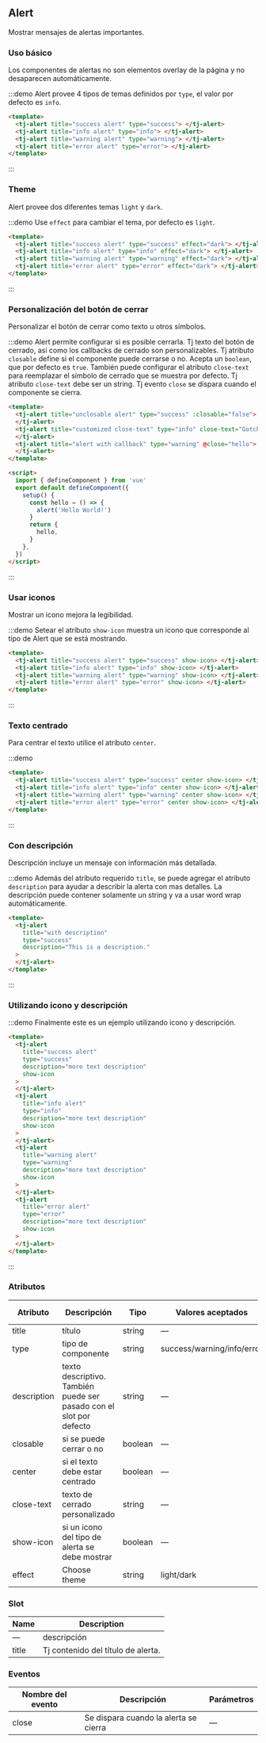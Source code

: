 ## Alert

Mostrar mensajes de alertas importantes.

### Uso básico

Los componentes de alertas no son elementos overlay de la página y no desaparecen automáticamente.

:::demo Alert provee 4 tipos de temas definidos por `type`, el valor por defecto es `info`.

```html
<template>
  <tj-alert title="success alert" type="success"> </tj-alert>
  <tj-alert title="info alert" type="info"> </tj-alert>
  <tj-alert title="warning alert" type="warning"> </tj-alert>
  <tj-alert title="error alert" type="error"> </tj-alert>
</template>
```

:::

### Theme

Alert provee dos diferentes temas `light` y `dark`.

:::demo Use `effect` para cambiar el tema, por defecto es `light`.

```html
<template>
  <tj-alert title="success alert" type="success" effect="dark"> </tj-alert>
  <tj-alert title="info alert" type="info" effect="dark"> </tj-alert>
  <tj-alert title="warning alert" type="warning" effect="dark"> </tj-alert>
  <tj-alert title="error alert" type="error" effect="dark"> </tj-alert>
</template>
```

:::

### Personalización del botón de cerrar

Personalizar el botón de cerrar como texto u otros símbolos.

:::demo Alert permite configurar si es posible cerrarla. Tj texto del botón de cerrado, así como los callbacks de cerrado son personalizables. Tj atributo `closable` define si el componente puede cerrarse o no. Acepta un `boolean`, que por defecto es `true`. También puede configurar el atributo `close-text` para reemplazar el símbolo de cerrado que se muestra por defecto. Tj atributo `close-text` debe ser un string. Tj evento `close` se dispara cuando el componente se cierra.

```html
<template>
  <tj-alert title="unclosable alert" type="success" :closable="false">
  </tj-alert>
  <tj-alert title="customized close-text" type="info" close-text="Gotcha">
  </tj-alert>
  <tj-alert title="alert with callback" type="warning" @close="hello">
  </tj-alert>
</template>

<script>
  import { defineComponent } from 'vue'
  export default defineComponent({
    setup() {
      const hello = () => {
        alert('Hello World!')
      }
      return {
        hello,
      }
    },
  })
</script>
```

:::

### Usar iconos

Mostrar un icono mejora la legibilidad.

:::demo Setear el atributo `show-icon` muestra un icono que corresponde al tipo de Alert que se está mostrando.

```html
<template>
  <tj-alert title="success alert" type="success" show-icon> </tj-alert>
  <tj-alert title="info alert" type="info" show-icon> </tj-alert>
  <tj-alert title="warning alert" type="warning" show-icon> </tj-alert>
  <tj-alert title="error alert" type="error" show-icon> </tj-alert>
</template>
```

:::

### Texto centrado

Para centrar el texto utilice el atributo `center`.

:::demo

```html
<template>
  <tj-alert title="success alert" type="success" center show-icon> </tj-alert>
  <tj-alert title="info alert" type="info" center show-icon> </tj-alert>
  <tj-alert title="warning alert" type="warning" center show-icon> </tj-alert>
  <tj-alert title="error alert" type="error" center show-icon> </tj-alert>
</template>
```

:::

### Con descripción

Descripción incluye un mensaje con información más detallada.

:::demo Además del atributo requerido `title`, se puede agregar el atributo `description` para ayudar a describir la alerta con mas detalles. La descripción puede contener solamente un string y va a usar word wrap automáticamente.

```html
<template>
  <tj-alert
    title="with description"
    type="success"
    description="This is a description."
  >
  </tj-alert>
</template>
```

:::

### Utilizando icono y descripción

:::demo Finalmente este es un ejemplo utilizando icono y descripción.

```html
<template>
  <tj-alert
    title="success alert"
    type="success"
    description="more text description"
    show-icon
  >
  </tj-alert>
  <tj-alert
    title="info alert"
    type="info"
    description="more text description"
    show-icon
  >
  </tj-alert>
  <tj-alert
    title="warning alert"
    type="warning"
    description="more text description"
    show-icon
  >
  </tj-alert>
  <tj-alert
    title="error alert"
    type="error"
    description="more text description"
    show-icon
  >
  </tj-alert>
</template>
```

:::

### Atributos

| Atributo    | Descripción                                                         | Tipo    | Valores aceptados          | Por defecto |
| ----------- | ------------------------------------------------------------------- | ------- | -------------------------- | ----------- |
| title       | título                                                              | string  | —                          | —           |
| type        | tipo de componente                                                  | string  | success/warning/info/error | info        |
| description | texto descriptivo. También puede ser pasado con el slot por defecto | string  | —                          | —           |
| closable    | si se puede cerrar o no                                             | boolean | —                          | true        |
| center      | si el texto debe estar centrado                                     | boolean | —                          | false       |
| close-text  | texto de cerrado personalizado                                      | string  | —                          | —           |
| show-icon   | si un icono del tipo de alerta se debe mostrar                      | boolean | —                          | false       |
| effect      | Choose theme                                                        | string  | light/dark                 | light       |

### Slot

| Name  | Description                        |
| ----- | ---------------------------------- |
| —     | descripción                        |
| title | Tj contenido del título de alerta. |

### Eventos

| Nombre del evento | Descripción                           | Parámetros |
| ----------------- | ------------------------------------- | ---------- |
| close             | Se dispara cuando la alerta se cierra | —          |
